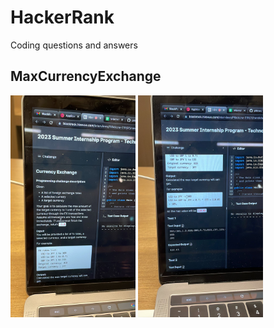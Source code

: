 # HackerRank
Coding questions and answers

MaxCurrencyExchange
-------------------

<img src="blob/mce1.jpeg?raw=true" width="200"> <img src="blob/mce2.jpeg?raw=true" width="200">

